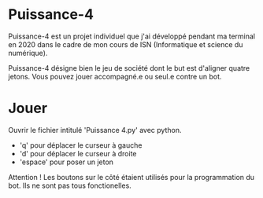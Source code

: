 # Puissance-4

Puissance-4 est un projet individuel que j'ai développé pendant ma terminal
en 2020 dans le cadre de mon cours de ISN (Informatique et science du
numérique).

Puissance-4 désigne bien le jeu de société dont le but est d'aligner quatre
jetons. Vous pouvez jouer accompagné.e ou seul.e contre un bot.

# Jouer

Ouvrir le fichier intitulé 'Puissance 4.py' avec python.

- 'q' pour déplacer le curseur à gauche
- 'd' pour déplacer le curseur à droite
- 'espace' pour poser un jeton

Attention ! Les boutons sur le côté étaient utilisés pour la programmation
du bot. Ils ne sont pas tous fonctionelles.

